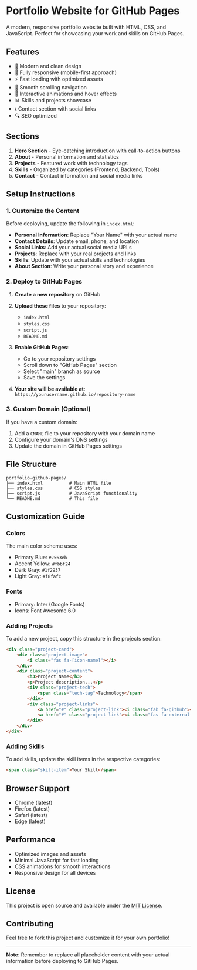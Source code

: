 # Portfolio Website for GitHub Pages

A modern, responsive portfolio website built with HTML, CSS, and JavaScript. Perfect for showcasing your work and skills on GitHub Pages.

## Features

- 🎨 Modern and clean design
- 📱 Fully responsive (mobile-first approach)
- ⚡ Fast loading with optimized assets
- 🎯 Smooth scrolling navigation
- 🌟 Interactive animations and hover effects
- 📊 Skills and projects showcase
- 📞 Contact section with social links
- 🔍 SEO optimized

## Sections

1. **Hero Section** - Eye-catching introduction with call-to-action buttons
2. **About** - Personal information and statistics
3. **Projects** - Featured work with technology tags
4. **Skills** - Organized by categories (Frontend, Backend, Tools)
5. **Contact** - Contact information and social media links

## Setup Instructions

### 1. Customize the Content

Before deploying, update the following in `index.html`:

- **Personal Information**: Replace "Your Name" with your actual name
- **Contact Details**: Update email, phone, and location
- **Social Links**: Add your actual social media URLs
- **Projects**: Replace with your real projects and links
- **Skills**: Update with your actual skills and technologies
- **About Section**: Write your personal story and experience

### 2. Deploy to GitHub Pages

1. **Create a new repository** on GitHub
2. **Upload these files** to your repository:
   - `index.html`
   - `styles.css`
   - `script.js`
   - `README.md`

3. **Enable GitHub Pages**:
   - Go to your repository settings
   - Scroll down to "GitHub Pages" section
   - Select "main" branch as source
   - Save the settings

4. **Your site will be available at**: `https://yourusername.github.io/repository-name`

### 3. Custom Domain (Optional)

If you have a custom domain:
1. Add a `CNAME` file to your repository with your domain name
2. Configure your domain's DNS settings
3. Update the domain in GitHub Pages settings

## File Structure

```
portfolio-github-pages/
├── index.html          # Main HTML file
├── styles.css          # CSS styles
├── script.js           # JavaScript functionality
└── README.md           # This file
```

## Customization Guide

### Colors
The main color scheme uses:
- Primary Blue: `#2563eb`
- Accent Yellow: `#fbbf24`
- Dark Gray: `#1f2937`
- Light Gray: `#f8fafc`

### Fonts
- Primary: Inter (Google Fonts)
- Icons: Font Awesome 6.0

### Adding Projects
To add a new project, copy this structure in the projects section:

```html
<div class="project-card">
    <div class="project-image">
        <i class="fas fa-[icon-name]"></i>
    </div>
    <div class="project-content">
        <h3>Project Name</h3>
        <p>Project description...</p>
        <div class="project-tech">
            <span class="tech-tag">Technology</span>
        </div>
        <div class="project-links">
            <a href="#" class="project-link"><i class="fab fa-github"></i> Code</a>
            <a href="#" class="project-link"><i class="fas fa-external-link-alt"></i> Live</a>
        </div>
    </div>
</div>
```

### Adding Skills
To add skills, update the skill items in the respective categories:

```html
<span class="skill-item">Your Skill</span>
```

## Browser Support

- Chrome (latest)
- Firefox (latest)
- Safari (latest)
- Edge (latest)

## Performance

- Optimized images and assets
- Minimal JavaScript for fast loading
- CSS animations for smooth interactions
- Responsive design for all devices

## License

This project is open source and available under the [MIT License](LICENSE).

## Contributing

Feel free to fork this project and customize it for your own portfolio!

---

**Note**: Remember to replace all placeholder content with your actual information before deploying to GitHub Pages. 